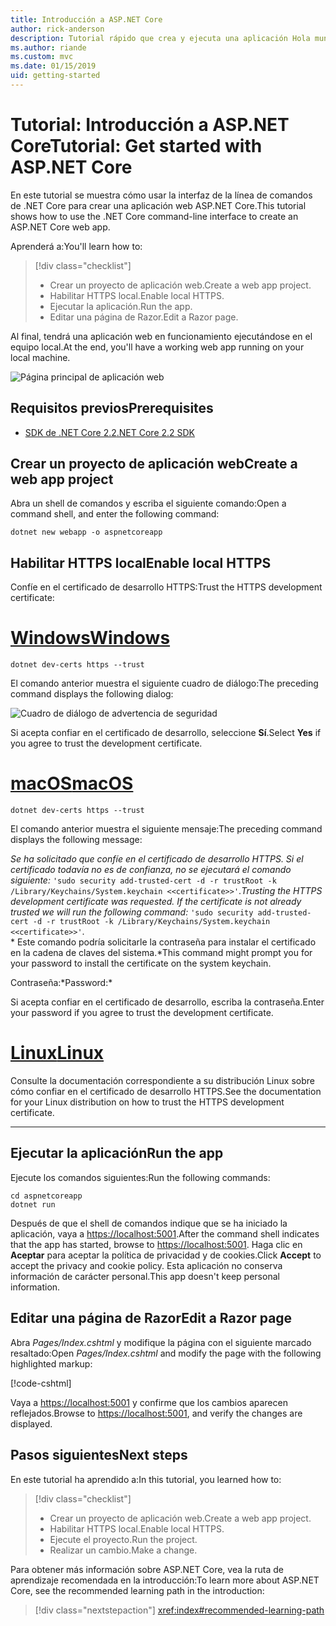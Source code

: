 ```yaml
---
title: Introducción a ASP.NET Core
author: rick-anderson
description: Tutorial rápido que crea y ejecuta una aplicación Hola mundo sencilla mediante ASP.NET Core.
ms.author: riande
ms.custom: mvc
ms.date: 01/15/2019
uid: getting-started
---
```

# <a name="tutorial-get-started-with-aspnet-core"></a><span data-ttu-id="f1891-103">Tutorial: Introducción a ASP.NET Core</span><span class="sxs-lookup"><span data-stu-id="f1891-103">Tutorial: Get started with ASP.NET Core</span></span>

<span data-ttu-id="f1891-104">En este tutorial se muestra cómo usar la interfaz de la línea de comandos de .NET Core para crear una aplicación web ASP.NET Core.</span><span class="sxs-lookup"><span data-stu-id="f1891-104">This tutorial shows how to use the .NET Core command-line interface to create an ASP.NET Core web app.</span></span>

<span data-ttu-id="f1891-105">Aprenderá a:</span><span class="sxs-lookup"><span data-stu-id="f1891-105">You'll learn how to:</span></span>

> [!div class="checklist"]
> * <span data-ttu-id="f1891-106">Crear un proyecto de aplicación web.</span><span class="sxs-lookup"><span data-stu-id="f1891-106">Create a web app project.</span></span>
> * <span data-ttu-id="f1891-107">Habilitar HTTPS local.</span><span class="sxs-lookup"><span data-stu-id="f1891-107">Enable local HTTPS.</span></span>
> * <span data-ttu-id="f1891-108">Ejecutar la aplicación.</span><span class="sxs-lookup"><span data-stu-id="f1891-108">Run the app.</span></span>
> * <span data-ttu-id="f1891-109">Editar una página de Razor.</span><span class="sxs-lookup"><span data-stu-id="f1891-109">Edit a Razor page.</span></span>

<span data-ttu-id="f1891-110">Al final, tendrá una aplicación web en funcionamiento ejecutándose en el equipo local.</span><span class="sxs-lookup"><span data-stu-id="f1891-110">At the end, you'll have a working web app running on your local machine.</span></span>

![Página principal de aplicación web](_static/home-page.png)

## <a name="prerequisites"></a><span data-ttu-id="f1891-112">Requisitos previos</span><span class="sxs-lookup"><span data-stu-id="f1891-112">Prerequisites</span></span>

* [<span data-ttu-id="f1891-113">SDK de .NET Core 2.2</span><span class="sxs-lookup"><span data-stu-id="f1891-113">.NET Core 2.2 SDK</span></span>](https://www.microsoft.com/net/download/all)

## <a name="create-a-web-app-project"></a><span data-ttu-id="f1891-114">Crear un proyecto de aplicación web</span><span class="sxs-lookup"><span data-stu-id="f1891-114">Create a web app project</span></span>

<span data-ttu-id="f1891-115">Abra un shell de comandos y escriba el siguiente comando:</span><span class="sxs-lookup"><span data-stu-id="f1891-115">Open a command shell, and enter the following command:</span></span>

```console
dotnet new webapp -o aspnetcoreapp
```

## <a name="enable-local-https"></a><span data-ttu-id="f1891-116">Habilitar HTTPS local</span><span class="sxs-lookup"><span data-stu-id="f1891-116">Enable local HTTPS</span></span>

<span data-ttu-id="f1891-117">Confíe en el certificado de desarrollo HTTPS:</span><span class="sxs-lookup"><span data-stu-id="f1891-117">Trust the HTTPS development certificate:</span></span>

# <a name="windowstabwindows"></a>[<span data-ttu-id="f1891-118">Windows</span><span class="sxs-lookup"><span data-stu-id="f1891-118">Windows</span></span>](#tab/windows)

```console
dotnet dev-certs https --trust
```

<span data-ttu-id="f1891-119">El comando anterior muestra el siguiente cuadro de diálogo:</span><span class="sxs-lookup"><span data-stu-id="f1891-119">The preceding command displays the following dialog:</span></span>

![Cuadro de diálogo de advertencia de seguridad](_static/cert.png)

<span data-ttu-id="f1891-121">Si acepta confiar en el certificado de desarrollo, seleccione **Sí**.</span><span class="sxs-lookup"><span data-stu-id="f1891-121">Select **Yes** if you agree to trust the development certificate.</span></span>

# <a name="macostabmacos"></a>[<span data-ttu-id="f1891-122">macOS</span><span class="sxs-lookup"><span data-stu-id="f1891-122">macOS</span></span>](#tab/macos)

```console
dotnet dev-certs https --trust
```

<span data-ttu-id="f1891-123">El comando anterior muestra el siguiente mensaje:</span><span class="sxs-lookup"><span data-stu-id="f1891-123">The preceding command displays the following message:</span></span>

<span data-ttu-id="f1891-124">*Se ha solicitado que confíe en el certificado de desarrollo HTTPS. Si el certificado todavía no es de confianza, no se ejecutará el comando siguiente:* `'sudo security add-trusted-cert -d -r trustRoot -k /Library/Keychains/System.keychain <<certificate>>'`.</span><span class="sxs-lookup"><span data-stu-id="f1891-124">*Trusting the HTTPS development certificate was requested. If the certificate is not already trusted we will run the following command:* `'sudo security add-trusted-cert -d -r trustRoot -k /Library/Keychains/System.keychain <<certificate>>'`.</span></span>  
<span data-ttu-id="f1891-125">\* Este comando podría solicitarle la contraseña para instalar el certificado en la cadena de claves del sistema.</span><span class="sxs-lookup"><span data-stu-id="f1891-125">\*This command might prompt you for your password to install the certificate on the system keychain.</span></span>

<span data-ttu-id="f1891-126">Contraseña:\*</span><span class="sxs-lookup"><span data-stu-id="f1891-126">Password:\*</span></span>

<span data-ttu-id="f1891-127">Si acepta confiar en el certificado de desarrollo, escriba la contraseña.</span><span class="sxs-lookup"><span data-stu-id="f1891-127">Enter your password if you agree to trust the development certificate.</span></span>

# <a name="linuxtablinux"></a>[<span data-ttu-id="f1891-128">Linux</span><span class="sxs-lookup"><span data-stu-id="f1891-128">Linux</span></span>](#tab/linux)

<span data-ttu-id="f1891-129">Consulte la documentación correspondiente a su distribución Linux sobre cómo confiar en el certificado de desarrollo HTTPS.</span><span class="sxs-lookup"><span data-stu-id="f1891-129">See the documentation for your Linux distribution on how to trust the HTTPS development certificate.</span></span>

---

## <a name="run-the-app"></a><span data-ttu-id="f1891-130">Ejecutar la aplicación</span><span class="sxs-lookup"><span data-stu-id="f1891-130">Run the app</span></span>

<span data-ttu-id="f1891-131">Ejecute los comandos siguientes:</span><span class="sxs-lookup"><span data-stu-id="f1891-131">Run the following commands:</span></span>

```console
cd aspnetcoreapp
dotnet run
```

<span data-ttu-id="f1891-132">Después de que el shell de comandos indique que se ha iniciado la aplicación, vaya a [https://localhost:5001](https://localhost:5001).</span><span class="sxs-lookup"><span data-stu-id="f1891-132">After the command shell indicates that the app has started, browse to [https://localhost:5001](https://localhost:5001).</span></span> <span data-ttu-id="f1891-133">Haga clic en **Aceptar** para aceptar la política de privacidad y de cookies.</span><span class="sxs-lookup"><span data-stu-id="f1891-133">Click **Accept** to accept the privacy and cookie policy.</span></span> <span data-ttu-id="f1891-134">Esta aplicación no conserva información de carácter personal.</span><span class="sxs-lookup"><span data-stu-id="f1891-134">This app doesn't keep personal information.</span></span>

## <a name="edit-a-razor-page"></a><span data-ttu-id="f1891-135">Editar una página de Razor</span><span class="sxs-lookup"><span data-stu-id="f1891-135">Edit a Razor page</span></span>

<span data-ttu-id="f1891-136">Abra *Pages/Index.cshtml* y modifique la página con el siguiente marcado resaltado:</span><span class="sxs-lookup"><span data-stu-id="f1891-136">Open *Pages/Index.cshtml* and modify the page with the following highlighted markup:</span></span>

[!code-cshtml[](sample/index.cshtml?highlight=9)]

<span data-ttu-id="f1891-137">Vaya a [https://localhost:5001](https://localhost:5001) y confirme que los cambios aparecen reflejados.</span><span class="sxs-lookup"><span data-stu-id="f1891-137">Browse to [https://localhost:5001](https://localhost:5001), and verify the changes are displayed.</span></span>

## <a name="next-steps"></a><span data-ttu-id="f1891-138">Pasos siguientes</span><span class="sxs-lookup"><span data-stu-id="f1891-138">Next steps</span></span>

<span data-ttu-id="f1891-139">En este tutorial ha aprendido a:</span><span class="sxs-lookup"><span data-stu-id="f1891-139">In this tutorial, you learned how to:</span></span>

> [!div class="checklist"]
> * <span data-ttu-id="f1891-140">Crear un proyecto de aplicación web.</span><span class="sxs-lookup"><span data-stu-id="f1891-140">Create a web app project.</span></span>
> * <span data-ttu-id="f1891-141">Habilitar HTTPS local.</span><span class="sxs-lookup"><span data-stu-id="f1891-141">Enable local HTTPS.</span></span>
> * <span data-ttu-id="f1891-142">Ejecute el proyecto.</span><span class="sxs-lookup"><span data-stu-id="f1891-142">Run the project.</span></span>
> * <span data-ttu-id="f1891-143">Realizar un cambio.</span><span class="sxs-lookup"><span data-stu-id="f1891-143">Make a change.</span></span>

<span data-ttu-id="f1891-144">Para obtener más información sobre ASP.NET Core, vea la ruta de aprendizaje recomendada en la introducción:</span><span class="sxs-lookup"><span data-stu-id="f1891-144">To learn more about ASP.NET Core, see the recommended learning path in the introduction:</span></span>

> [!div class="nextstepaction"]
> <xref:index#recommended-learning-path>
